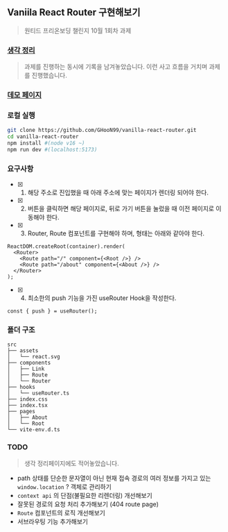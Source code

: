 ## Vaniila React Router 구현해보기

> 원티드 프리온보딩 챌린지 10월 1회차 과제

### [생각 정리](https://confirmed-textbook-87e.notion.site/vanilla-react-router-96cd67c301a54f858ba646ab5e4221fe)

> 과제를 진행하는 동시에 기록을 남겨놓았습니다. 이런 사고 흐름을 거치며 과제를 진행했습니다.

### [데모 페이지](https://codesandbox.io/p/github/GHooN99/vanilla-react-router/draft/thirsty-leftpad)

### 로컬 실행

```bash
git clone https://github.com/GHooN99/vanilla-react-router.git
cd vanilla-react-router
npm install #(node v16 ~)
npm run dev #(localhost:5173)
```

### 요구사항

- [x] 1. 해당 주소로 진입했을 때 아래 주소에 맞는 페이지가 렌더링 되어야 한다.

- [x] 2. 버튼을 클릭하면 해당 페이지로, 뒤로 가기 버튼을 눌렀을 때 이전 페이지로 이동해야 한다.

- [x] 3. Router, Route 컴포넌트를 구현해야 하며, 형태는 아래와 같아야 한다.

```tsx
ReactDOM.createRoot(container).render(
  <Router>
    <Route path="/" component={<Root />} />
    <Route path="/about" component={<About />} />
  </Router>
);
```

- [x] 4. 최소한의 push 기능을 가진 useRouter Hook을 작성한다.

```tsx
const { push } = useRouter();
```

### 폴더 구조

```
src
├── assets
│   └── react.svg
├── components
│   ├── Link
│   ├── Route
│   └── Router
├── hooks
│   └── useRouter.ts
├── index.css
├── index.tsx
├── pages
│   ├── About
│   └── Root
└── vite-env.d.ts

```

### TODO

> 생각 정리페이지에도 적어놓았습니다.

- path 상태를 단순한 문자열이 아닌 현재 접속 경로의 여러 정보를 가지고 있는 `window.location` ? 객체로 관리하기
- `context api` 의 단점(불필요한 리렌더링) 개선해보기
- 잘못된 경로의 요청 처리 추가해보기 (404 route page)
- `Route` 컴포넌트의 로직 개선해보기
- 서브라우팅 기능 추가해보기
